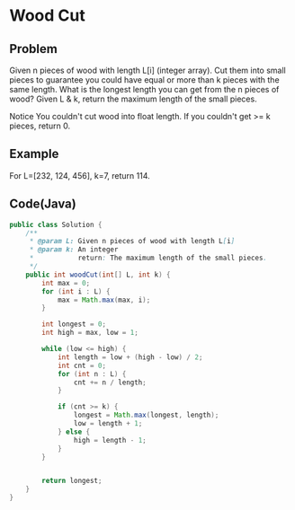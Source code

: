 Wood Cut
===

## Problem

Given n pieces of wood with length L[i] (integer array). Cut them into small pieces to guarantee you could have equal or more than k pieces with the same length. What is the longest length you can get from the n pieces of wood? Given L & k, return the maximum length of the small pieces.

 Notice
You couldn't cut wood into float length.
If you couldn't get >= k pieces, return 0.



## Example

For L=[232, 124, 456], k=7, return 114.

Code(Java)
----------

```java
public class Solution {
    /**
     * @param L: Given n pieces of wood with length L[i]
     * @param k: An integer
     *           return: The maximum length of the small pieces.
     */
    public int woodCut(int[] L, int k) {
        int max = 0;
        for (int i : L) {
            max = Math.max(max, i);
        }

        int longest = 0;
        int high = max, low = 1;

        while (low <= high) {
            int length = low + (high - low) / 2;
            int cnt = 0;
            for (int n : L) {
                cnt += n / length;
            }

            if (cnt >= k) {
                longest = Math.max(longest, length);
                low = length + 1;
            } else {
                high = length - 1;
            }
        }


        return longest;
    }
}
```